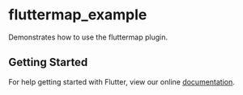 # fluttermap_example

Demonstrates how to use the fluttermap plugin.

## Getting Started

For help getting started with Flutter, view our online
[documentation](https://flutter.io/).
